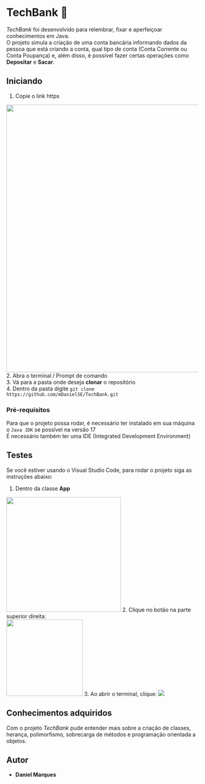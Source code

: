 # TechBank 🚀

*TechBank* foi desenvolvido para relembrar, fixar e aperfeiçoar conhecimentos em Java.<br>
O projeto simula a criação de uma conta bancária informando dados da pessoa que está criando a conta, qual tipo de conta (Conta Corrente ou Conta Poupança) e, além disso, é possível fazer certas operações como **Depositar** e **Sacar**.

## Iniciando


 1. Copie o link https

<img width="700"   src="https://user-images.githubusercontent.com/100451032/181625144-bd45e06b-5a35-44d3-b444-c6b8c6896c9c.png" /><br>
   2. Abra o terminal / Prompt de comando  
   3. Vá para a pasta onde deseja **clonar** o repositório <br>
   4. Dentro da pasta digite ``git clone https://github.com/mDanielSE/TechBank.git`` 

 
### Pré-requisitos

Para que o projeto possa rodar, é necessário ter instalado em sua máquina o ``Java JDK`` se possível na versão 17 <br>
É necessário também ter uma IDE (Integrated Development Environment)


## Testes

Se você estiver usando o Visual Studio Code, para rodar o projeto siga as instruções abaixo: <br>
1. Dentro da classe **App** <br>
<img width="300" src="https://user-images.githubusercontent.com/100451032/181633068-de5e7260-c75a-4296-ae26-097baf1aaccb.png" />
2. Clique no botão na parte superior direita: <br>
 <img width= "200" src="https://user-images.githubusercontent.com/100451032/181633489-229adcd1-e427-4094-a72c-ef479390d282.png" />
3. Ao abrir o terminal, clique:
<img src="https://user-images.githubusercontent.com/100451032/181633767-ad575512-c53c-4830-b329-efaf2eef5001.png"/>

## Conhecimentos adquiridos <br>
Com o projeto *TechBank* pude entender mais sobre a criação de classes, herança, polimorfismo, sobrecarga de métodos e programação orientada a objetos. 

 

## Autor

* **Daniel Marques**
